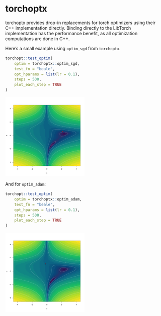 
<!-- README.md is generated from README.Rmd. Please edit that file -->

# torchoptx

<!-- badges: start -->
<!-- badges: end -->

torchoptx provides drop-in replacements for torch optimizers using their
C++ implementation directly. Binding directly to the LibTorch
implementation has the performance benefit, as all optimization
computations are done in C++.

Here’s a small example using `optim_sgd` from `torchoptx`.

``` r
torchopt::test_optim(
    optim = torchoptx::optim_sgd,
    test_fn = "beale",
    opt_hparams = list(lr = 0.1),
    steps = 500,
    plot_each_step = TRUE
)
```

<img src="man/figures/README-sgd-.gif" width="50%" height="50%" />

And for `optim_adam`:

``` r
torchopt::test_optim(
    optim = torchoptx::optim_adam,
    test_fn = "beale",
    opt_hparams = list(lr = 0.1),
    steps = 500,
    plot_each_step = TRUE
)
```

<img src="man/figures/README-adam-.gif" width="50%" height="50%" />

